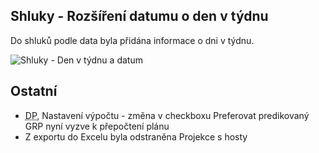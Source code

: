 ﻿---
categories: [fenix]
layout: fenix
---
##  Shluky - Rozšíření datumu o den v týdnu
Do shluků podle data byla přidána informace o dni v týdnu.

![Shluky - Den v týdnu a datum]({{site.url}}/data/shluky_datumaden.png "Shluky - Den v týdnu a datum")

## Ostatní
<ul>
	<li><abbr title="Detailní plán">DP</abbr>, Nastavení výpočtu - změna v checkboxu Preferovat predikovaný GRP nyní vyzve k přepočtení plánu</li>
	<li>Z exportu do Excelu byla odstraněna Projekce s hosty</li>
</ul>
